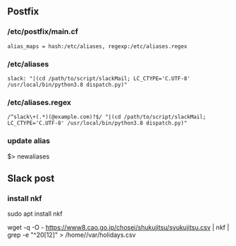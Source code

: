 ## Postfix
### /etc/postfix/main.cf

```
alias_maps = hash:/etc/aliases, regexp:/etc/aliases.regex
```

### /etc/aliases
```
slack: "|(cd /path/to/script/slackMail; LC_CTYPE='C.UTF-8' /usr/local/bin/python3.8 dispatch.py)"
```
### /etc/aliases.regex
```
/^slack\+(.*)(@example.com)?$/ "|(cd /path/to/script/slackMail; LC_CTYPE='C.UTF-8' /usr/local/bin/python3.8 dispatch.py)"
```
### update alias
$> newaliases

## Slack post
### install nkf
sudo apt install nkf

wget -q -O - https://www8.cao.go.jp/chosei/shukujitsu/syukujitsu.csv | nkf | grep -e "^20[12]" > /home/<username>/var/holidays.csv